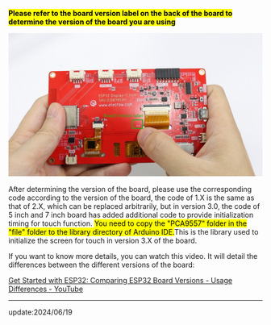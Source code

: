 **<mark>Please refer to the board version label on the back of the board to determine the version of the board you are using</mark>**

![](https://github.com/Elecrow-RD/CrowPanel-ESP32-Display-Course-File/blob/main/CrowPanel_ESP32_Tutorial/Code/readme_image/rm1.png)

After determining the version of the board, please use the corresponding code according to the version of the board, the code of 1.X is the same as that of 2.X, which can be replaced arbitrarily, but in version 3.0, the code of 5 inch and 7 inch board has added additional code to provide initialization timing for touch function. <mark>You need to copy the "PCA9557" folder in the "file" folder to the library directory of Arduino IDE.</mark>This is the library used to initialize the screen for touch in version 3.X of the board.

If you want to know more details, you can watch this video. It will detail the differences between the different versions of the board:

[Get Started with ESP32: Comparing ESP32 Board Versions - Usage Differences - YouTube](https://www.youtube.com/watch?v=Y31AEXCWI4M)

---

update:2024/06/19
